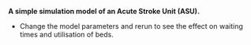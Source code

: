 **A simple simulation model of an Acute Stroke Unit (ASU).**

* Change the model parameters and rerun to see the effect on waiting times and utilisation of beds.
